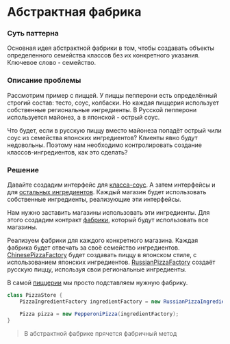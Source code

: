 # Абстрактная фабрика

### Суть паттерна
Основная идея абстрактной фабрики в том, чтобы создавать объекты определенного семейства классов без их конкретного указания.
Ключевое слово - семейство.

### Описание проблемы
Рассмотрим пример с пиццей. У пиццы пепперони есть определённый строгий состав: тесто, соус, колбаски.
Но каждая пиццерия использует собственные региональные ингредиенты.
В Русской пепперони используется майонез, а в японской - острый соус.

Что будет, если в русскую пиццу вместо майонеза попадёт острый чили соус из семейства японских ингредиентов?
Клиенты явно будут недовольны. Поэтому нам необходимо контролировать создание классов-ингредиентов, как это сделать?

### Решение
Давайте создадим интерфейс для [класса-соус](Contracts/Ingredients/Sauce.java). А затем интерфейсы и для [остальных ингредиентов](Contracts/Ingredients). 
Каждый магазин будет использовать собственные ингредиенты, реализующие эти интерфейсы.

Нам нужно заставить магазины использовать эти ингредиенты.
Для этого создадим контракт [фабрики](Contracts/PizzaIngredientFactory.java), который будут использовать все магазины.

Реализуем фабрики для каждого конкретного магазина. Каждая фабрика будет отвечать за своё семейство ингредиентов.
[ChinesePizzaFactory](ChinesePizza/ChinesePizzaIngredientFactory.java) будет создавать пиццу в японском стиле, с использованием японских ингредиентов.
[RussianPizzaFactory](RussianPizza/RussianPizzaIngredientFactory.java) создаёт русскую пиццу, используя свои региональные ингредиенты.

В самой [пиццерии](RussianPizzaStore.java) мы просто подставляем нужную фабрику.

```java
class PizzaStore {
    PizzaIngredientFactory ingredientFactory = new RussianPizzaIngredientFactory();

    Pizza pizza = new PepperoniPizza(ingredientFactory);
}
```

> В абстрактной фабрике прячется фабричный метод